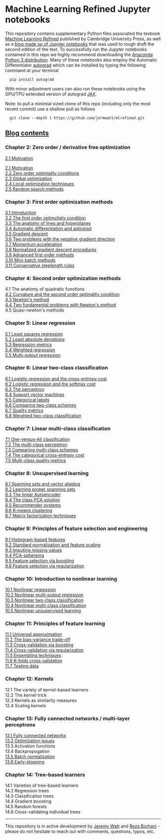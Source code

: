 # Machine Learning Refined Jupyter notebooks 

This repository contains supplementary Python files associated the texbook [Machine Learning Refined](http://www.mlrefined.com) published by Cambridge University Press, as well as a [blog made up of Jupyter notebooks](https://jermwatt.github.io/mlrefined/index.html) that was used to rough draft the second edition of the text.  To successfully run the Jupyter notebooks contained in this repo we highly recommend downloading the [Anaconda Python 3 distribution](https://www.anaconda.com/download/#macos).  Many of these notebooks also employ the Automatic Differentiator [autograd](https://github.com/HIPS/autograd) which can be installed by typing the following command at your terminal
      
      pip install autograd
      
With minor adjustment users can also run these notebooks using the GPU/TPU extended version of autograd  [JAX](https://github.com/google/jax).

Note: to pull a minimial sized clone of this repo (including only the most recent commit) use a shallow pull as follows
      
      git clone --depth 1 https://github.com/jermwatt/mlrefined.git
      
      
## [Blog contents](https://jermwatt.github.io/mlrefined/index.html)

### Chapter 2: Zero order / derivative free optimization

<a href="https://jermwatt.github.io/mlrefined/blog_posts/2_Zero_order_methods/2_0_Motivation.html" target="_blank">2.1  Motivation</a>


[2.1  Motivation](https://jermwatt.github.io/mlrefined/blog_posts/2_Zero_order_methods/2_0_Motivation.html)  
[2.2 Zero order optimiality conditions](https://jermwatt.github.io/mlrefined/blog_posts/2_Zero_order_methods/2_1_Zero.html)  
[2.3 Global optimization](https://jermwatt.github.io/mlrefined/blog_posts/2_Zero_order_methods/2_2_Global.html)    
[2.4 Local optimization techniques](https://jermwatt.github.io/mlrefined/blog_posts/2_Zero_order_methods/2_3_Local.html)   
[2.5 Random search methods](https://jermwatt.github.io/mlrefined/blog_posts/2_Zero_order_methods/2_4_Random.html)
 
### Chapter 3: First order optimization methods

[3.1 Introduction](https://jermwatt.github.io/mlrefined/blog_posts/3_First_order_methods/3_0_Introduction.html)   
[3.2 The first order optimzliaty condition](https://jermwatt.github.io/mlrefined/blog_posts/3_First_order_methods/3_1_First.html)  
[3.3 The anatomy of lines and hyperplanes](https://jermwatt.github.io/mlrefined/blog_posts/3_First_order_methods/3_2_Hyperplane.html)   
[3.4 Automatic differentiation and autograd](https://jermwatt.github.io/mlrefined/blog_posts/3_First_order_methods/3_4_Automatic.html)   
[3.5 Gradient descent](https://jermwatt.github.io/mlrefined/blog_posts/3_First_order_methods/3_5_Descent.html)   
[3.6 Two problems with the negative gradient direction](https://jermwatt.github.io/mlrefined/blog_posts/3_First_order_methods/3_6_Problems.html)   
[3.7 Momentum acceleration](https://jermwatt.github.io/mlrefined/blog_posts/3_First_order_methods/3_7_Momentum.html)   
[3.8 Normalized gradient descent procedures](https://jermwatt.github.io/mlrefined/blog_posts/3_First_order_methods/3_8_Normalized.html)   
[3.9 Advanced first order methods](https://jermwatt.github.io/mlrefined/blog_posts/3_First_order_methods/3_9_Advanced.html)   
[3.10 Mini-batch methods](https://jermwatt.github.io/mlrefined/blog_posts/3_First_order_methods/3_10_Minibatch.html)   
[3.11 Conservative steplength rules](https://jermwatt.github.io/mlrefined/blog_posts/3_First_order_methods/3_11_Conservative.html)  

### Chapter 4: Second order optimization methods

4.1  The anatomy of quadratic functions   
[4.2 Curvature and the second order optimality condition](https://jermwatt.github.io/mlrefined/blog_posts/4_Second_order_methods/4_2_Second.html)   
[4.3 Newton's method](https://jermwatt.github.io/mlrefined/blog_posts/4_Second_order_methods/4_3_Newtons.html)   
[4.4 Two fundamental problems with Newton's method](https://jermwatt.github.io/mlrefined/blog_posts/4_Second_order_methods/4_4_Problems.html)   
4.5 Quasi-newton's methods 

### Chapter 5: Linear regression
[5.1 Least squares regression](https://jermwatt.github.io/mlrefined/blog_posts/5_Linear_regression/5_1_Least.html)   
[5.2 Least absolute deviations](https://jermwatt.github.io/mlrefined/blog_posts/5_Linear_regression/5_2_Absolute.html)   
[5.3 Regression metrics](https://jermwatt.github.io/mlrefined/blog_posts/5_Linear_regression/5_3_Metrics.html)   
[5.4 Weighted regression](https://jermwatt.github.io/mlrefined/blog_posts/5_Linear_regression/5_4_Weighted.html)   
[5.5 Multi-output regression](https://jermwatt.github.io/mlrefined/blog_posts/5_Linear_regression/5_5_Multi.html)  

### Chapter 6: Linear two-class classification

[6.1 Logistic regression and the cross-entropy cost](https://jermwatt.github.io/mlrefined/blog_posts/6_Linear_twoclass_classification/6_1_Cross_entropy.html)   
[6.2 Logistic regression and the softmax cost](https://jermwatt.github.io/mlrefined/blog_posts/6_Linear_twoclass_classification/6_2_Softmax.html)   
[6.3 The perceptron](https://jermwatt.github.io/mlrefined/blog_posts/6_Linear_twoclass_classification/6_3_Perceptron.html)   
[6.4 Support vector machines](https://jermwatt.github.io/mlrefined/blog_posts/6_Linear_twoclass_classification/6_4_SVMs.html)   
[6.5 Categorical labels](https://jermwatt.github.io/mlrefined/blog_posts/6_Linear_twoclass_classification/6_5_Categorical.html)   
[6.6 Comparing two-class schemes](https://jermwatt.github.io/mlrefined/blog_posts/6_Linear_twoclass_classification/6_6_Comparison.html)   
[6.7 Quality metrics](https://jermwatt.github.io/mlrefined/blog_posts/6_Linear_twoclass_classification/6_7_Metrics.html)   
[6.8 Weighted two-class classification](https://jermwatt.github.io/mlrefined/blog_posts/6_Linear_twoclass_classification/6_8_Weighted.html)  

### Chapter 7: Linear multi-class classification

[7.1 One-versus-All classification](https://jermwatt.github.io/mlrefined/blog_posts/7_Linear_multiclass_classification/7_1_OvA.html)   
[7.2 The multi-class perceptron](https://jermwatt.github.io/mlrefined/blog_posts/7_Linear_multiclass_classification/7_2_Perceptron.html)   
[7.3 Comparing multi-class schemes](https://jermwatt.github.io/mlrefined/blog_posts/7_Linear_multiclass_classification/7_3_Comparison.html)   
[7.4 The categorical cross-entropy cost](https://jermwatt.github.io/mlrefined/blog_posts/7_Linear_multiclass_classification/7_4_Categorical.html)   
[7.5 Multi-class quality metrics](https://jermwatt.github.io/mlrefined/blog_posts/7_Linear_multiclass_classification/7_5_Metrics.html)  


### Chapter 8: Unsupervised learning

[8.1 Spanning sets and vector algebra](https://jermwatt.github.io/mlrefined/blog_posts/8_Linear_unsupervised_learning/8_1_Spanning.html)   
[8.2 Learning proper spanning sets](https://jermwatt.github.io/mlrefined/blog_posts/8_Linear_unsupervised_learning/8_2_PCA.html)   
[8.3 The linear Autoencoder](https://jermwatt.github.io/mlrefined/blog_posts/8_Linear_unsupervised_learning/8_3_Autoencoder.html)   
[8.4 The class PCA solution](https://jermwatt.github.io/mlrefined/blog_posts/8_Linear_unsupervised_learning/8_4_Classic.html)   
[8.5 Recommender systems](https://jermwatt.github.io/mlrefined/blog_posts/8_Linear_unsupervised_learning/8_5_Recommender.html)  
[8.6 K-means clustering](https://jermwatt.github.io/mlrefined/blog_posts/8_Linear_unsupervised_learning/8_6_Kmeans.html)   
[8.7 Matrix factorization techniques](https://jermwatt.github.io/mlrefined/blog_posts/8_Linear_unsupervised_learning/8_7_Factorization.html)  

### Chapter 9: Principles of feature selection and engineering

[9.1 Histogram-based features](https://jermwatt.github.io/mlrefined/blog_posts/9_Feature_engineer_select/9_1_Histogram.html)   
[9.2 Standard normalization and feature scaling](https://jermwatt.github.io/mlrefined/blog_posts/9_Feature_engineer_select/9_2_Scaling.html)   
[9.3 Imputing missing values](https://jermwatt.github.io/mlrefined/blog_posts/9_Feature_engineer_select/9_3_Cleaning.html)   
[9.4 PCA-sphereing](https://jermwatt.github.io/mlrefined/blog_posts/9_Feature_engineer_select/9_4_PCA_sphereing.html)   
[9.5 Feature selection via boosting](https://jermwatt.github.io/mlrefined/blog_posts/9_Feature_engineer_select/9_5_Boosting.html)   
[9.6 Feature selection via regularization](https://jermwatt.github.io/mlrefined/blog_posts/9_Feature_engineer_select/9_6_Regularization.html)  

### Chapter 10: Introduction to nonlinear learning

[10.1 Nonlinear regression](https://jermwatt.github.io/mlrefined/blog_posts/10_Nonlinear_intro/10_1_Regression.html)  
[10.2 Nonlinear multi-output regression](https://jermwatt.github.io/mlrefined/blog_posts/10_Nonlinear_intro/10_2_MultReg.html)  
[10.3 Nonlinear two-class classification](https://jermwatt.github.io/mlrefined/blog_posts/10_Nonlinear_intro/10_3_Twoclass.html)  
[10.4 Nonlinear multi-class classification](https://jermwatt.github.io/mlrefined/blog_posts/10_Nonlinear_intro/10_4_Multiclass.html)  
[10.5 Nonlinear unsupervised learning](https://jermwatt.github.io/mlrefined/blog_posts/10_Nonlinear_intro/10_5_Unsupervised.html)  

### Chapter 11: Principles of feature learning

[11.1 Universal approximation](https://jermwatt.github.io/mlrefined/blog_posts/11_Feature_learning/11_1_Universal.html)  
[11.2 The bias-variance trade-off](https://jermwatt.github.io/mlrefined/blog_posts/11_Feature_learning/11_2_BiasVariance.html)  
[11.3 Cross-validation via boosting](https://jermwatt.github.io/mlrefined/blog_posts/11_Feature_learning/11_3_Boosting.html)  
[11.4 Cross-validation via regularization](https://jermwatt.github.io/mlrefined/blog_posts/11_Feature_learning/11_4_Regularization.html)  
[11.5 Ensembling techniques](https://jermwatt.github.io/mlrefined/blog_posts/11_Feature_learning/11_5_Ensembling.html)  
[11.6 K-folds cross-validation](https://jermwatt.github.io/mlrefined/blog_posts/11_Feature_learning/11_6_Kfolds.html)  
[11.7 Testing data](https://jermwatt.github.io/mlrefined/blog_posts/11_Feature_learning/11_7_Testing.html)  


### Chapter 12: Kernels

12.1 The variety of kernel-based learners    
12.2 The kernel trick    
12.3 Kernels as similarity measures    
12.4 Scaling kernels    
  
### Chapter 13: Fully connected networks / multi-layer perceptrons

[13.1 Fully connected networks](https://jermwatt.github.io/mlrefined/blog_posts/13_Multilayer_perceptrons/13_1_Multi_layer_perceptrons.html)  
[13.2 Optimization issues](https://jermwatt.github.io/mlrefined/blog_posts/13_Multilayer_perceptrons/13_2_Optimization.html)  
13.3 Activation functions  
13.4 Backpropogation  
[13.5 Batch normalization](https://jermwatt.github.io/mlrefined/blog_posts/13_Multilayer_perceptrons/13_5_Batch_normalization.html)  
[13.6 Early-stopping](https://jermwatt.github.io/mlrefined/blog_posts/13_Multilayer_perceptrons/13_6_early_stopping.html)  

### Chapter 14: Tree-based learners

14.1 Varieties of tree-based learners  
14.2 Regression trees  
14.3 Classification trees  
14.4 Gradient boosting  
14.5 Random forests  
14.6 Cross-validating individual trees  


--- 
This repository is in active development by [Jeremy Watt](mailto:jeremy@dgsix.com) and [Reza Borhani](mailto:reza@dgsix.com) - please do not hesitate to reach out with comments, questions, typos, etc.
